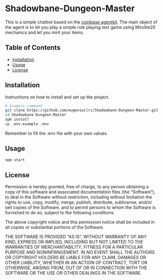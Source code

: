 # Shadowbane-Dungeon-Master
This is a simple chatbot based on the [coinbase agentkit](https://github.com/coinbase/agentkit/tree/master). The main object of the agent is to let you play a simple role playing text game using Mirolite20 mechanics and let you mint your items.

## Table of Contents

- [Installation](#installation)
- [Usage](#usage)
- [License](#license)

## Installation

Instructions on how to install and set up the project.

```bash
# Example command
git clone https://github.com/eugenioclrc/Shadowbane-Dungeon-Master.git
cd Shadowbane-Dungeon-Master
npm install
cp .env.example .env
```

Remember to fill the .env file with your own values.

## Usage

```bash
npm start
```

## License

Permission is hereby granted, free of charge, to any person obtaining a copy of this software and associated documentation files (the “Software”), to deal in the Software without restriction, including without limitation the rights to use, copy, modify, merge, publish, distribute, sublicense, and/or sell copies of the Software, and to permit persons to whom the Software is furnished to do so, subject to the following conditions:

The above copyright notice and this permission notice shall be included in all copies or substantial portions of the Software.

THE SOFTWARE IS PROVIDED “AS IS”, WITHOUT WARRANTY OF ANY KIND, EXPRESS OR IMPLIED, INCLUDING BUT NOT LIMITED TO THE WARRANTIES OF MERCHANTABILITY, FITNESS FOR A PARTICULAR PURPOSE AND NONINFRINGEMENT. IN NO EVENT SHALL THE AUTHORS OR COPYRIGHT HOLDERS BE LIABLE FOR ANY CLAIM, DAMAGES OR OTHER LIABILITY, WHETHER IN AN ACTION OF CONTRACT, TORT OR OTHERWISE, ARISING FROM, OUT OF OR IN CONNECTION WITH THE SOFTWARE OR THE USE OR OTHER DEALINGS IN THE SOFTWARE.